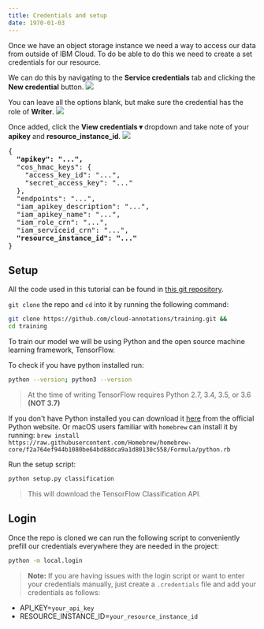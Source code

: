 ```yaml
---
title: Credentials and setup
date: 1970-01-03
---
```

Once we have an object storage instance we need a way to access our data from outside of IBM Cloud.
To do be able to do this we need to create a set credentials for our resource.

We can do this by navigating to the **Service credentials** tab and clicking the **New credential** button.
![](https://d2mxuefqeaa7sj.cloudfront.net/s_E7D1C1E8D801F89315B72C10AD83AE795982C7EB84F7BA48CECD8A576B02D6CC_1539807399869_Screen+Shot+2018-10-17+at+3.00.09+PM.png)

You can leave all the options blank, but make sure the credential has the role of **Writer**.
![](https://d2mxuefqeaa7sj.cloudfront.net/s_E7D1C1E8D801F89315B72C10AD83AE795982C7EB84F7BA48CECD8A576B02D6CC_1539805631823_Screen+Shot+2018-10-17+at+3.00.17+PM.png)

Once added, click the **View credentials ▾** dropdown and take note of your **apikey** and **resource_instance_id**.
![](https://d2mxuefqeaa7sj.cloudfront.net/s_E7D1C1E8D801F89315B72C10AD83AE795982C7EB84F7BA48CECD8A576B02D6CC_1539805788894_Screen+Shot+2018-10-17+at+2.41.53+PM.png)

<pre>
{
  <b>"apikey": "...",</b>
  "cos_hmac_keys": {
    "access_key_id": "...",
    "secret_access_key": "..."
  },
  "endpoints": "...",
  "iam_apikey_description": "...",
  "iam_apikey_name": "...",
  "iam_role_crn": "...",
  "iam_serviceid_crn": "...",
  <b>"resource_instance_id": "..."</b>
}
</pre>

## Setup
All the code used in this tutorial can be found in [this git repository](https://github.com/cloud-annotations/training).

`git clone` the repo and `cd` into it by running the following command:
```bash
git clone https://github.com/cloud-annotations/training.git &&
cd training
```

To train our model we will be using Python and the open source machine learning framework, TensorFlow.

To check if you have python installed run:
```bash
python --version; python3 --version
```
> At the time of writing TensorFlow requires Python 2.7, 3.4, 3.5, or 3.6 **(NOT 3.7)**

If you don't have Python installed you can download it [here](https://www.python.org/downloads/release/python-367/) from the official Python website. Or macOS users familiar with `homebrew` can install it by running: `brew install https://raw.githubusercontent.com/Homebrew/homebrew-core/f2a764ef944b1080be64bd88dca9a1d80130c558/Formula/python.rb
`

Run the setup script:
```bash
python setup.py classification
```
> This will download the TensorFlow Classification API.

## Login
Once the repo is cloned we can run the following script to conveniently prefill our credentials everywhere they are needed in the project:
```bash
python -m local.login
```

> **Note:** If you are having issues with the login script or want to enter your credentials manually, just create a `.credentials` file and add your credentials as follows:
* API_KEY=`your_api_key`
* RESOURCE_INSTANCE_ID=`your_resource_instance_id`

